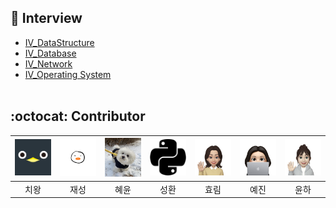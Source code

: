 ## 🎤 Interview

- [IV_DataStructure](https://github.com/techInterview-study/Tech_Interview_for_Beginner/tree/main/Interview/IV_DataStructure)
- [IV_Database](https://github.com/techInterview-study/Tech_Interview_for_Beginner/tree/main/Interview/IV_Database)
- [IV_Network](https://github.com/techInterview-study/Tech_Interview_for_Beginner/tree/main/Interview/IV_Network)
- [IV_Operating System](https://github.com/techInterview-study/Tech_Interview_for_Beginner/tree/main/Interview/IV_OS) <br><br>

## :octocat: Contributor

| [<img src="../Assets/img/penguin.png" width="100px">](https://github.com/noxknow) | [<img src="../Assets/img/nunori.jpeg" width="100px">](https://github.com/nunori) |[<img src="../Assets/img/hylee.jpg" width="100px">](https://github.com/hyleee)|[<img src="../Assets/img/sh.png" width="100px">](https://github.com/Hellooosir)|[<img src="../Assets/img/hyolim.png" width="100px">](https://github.com/hlleee2020)|[<img src="../Assets/img/yejin.png" width="100px">](https://github.com/songsongyejin)|[<img src="../Assets/img/yoonha.png" width="100px">](https://github.com/yoonha97)|
|:---:|:---:|:---:|:---:|:---:|:---:|:---:|
| 치왕 | 재성 | 혜윤 | 성환 | 효림 | 예진 | 윤하 |